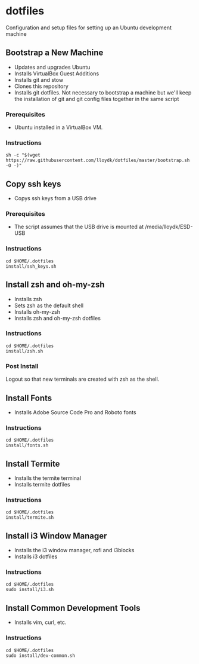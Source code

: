 # dotfiles
Configuration and setup files for setting up an Ubuntu development machine

## Bootstrap a New Machine
* Updates and upgrades Ubuntu
* Installs VirtualBox Guest Additions
* Installs git and stow
* Clones this repository
* Installs git dotfiles. Not necessary to bootstrap a machine but we'll keep the installation of git and git config files together in the same script
### Prerequisites
* Ubuntu installed in a VirtualBox VM.

### Instructions
```
sh -c "$(wget https://raw.githubusercontent.com/lloydk/dotfiles/master/bootstrap.sh -O -)"
```

## Copy ssh keys
* Copys ssh keys from a USB drive
### Prerequisites
* The script assumes that the USB drive is mounted at /media/lloydk/ESD-USB
### Instructions
```
cd $HOME/.dotfiles
install/ssh_keys.sh
```

## Install zsh and oh-my-zsh
* Installs zsh
* Sets zsh as the default shell
* Installs oh-my-zsh
* Installs zsh and oh-my-zsh dotfiles
### Instructions
```
cd $HOME/.dotfiles
install/zsh.sh
```
### Post Install
Logout so that new terminals are created with zsh as the shell.

## Install Fonts
* Installs Adobe Source Code Pro and Roboto fonts
### Instructions
```
cd $HOME/.dotfiles
install/fonts.sh
```

## Install Termite
* Installs the termite terminal
* Installs termite dotfiles
### Instructions
```
cd $HOME/.dotfiles
install/termite.sh
```

## Install i3 Window Manager
* Installs the i3 window manager, rofi and i3blocks
* Installs i3 dotfiles
### Instructions
```
cd $HOME/.dotfiles
sudo install/i3.sh
```

## Install Common Development Tools
* Installs vim, curl, etc.
### Instructions
```
cd $HOME/.dotfiles
sudo install/dev-common.sh
```



